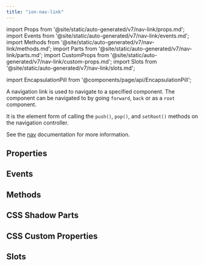 ```yaml
---
title: "ion-nav-link"
---
```

import Props from '@site/static/auto-generated/v7/nav-link/props.md';
import Events from '@site/static/auto-generated/v7/nav-link/events.md';
import Methods from '@site/static/auto-generated/v7/nav-link/methods.md';
import Parts from '@site/static/auto-generated/v7/nav-link/parts.md';
import CustomProps from '@site/static/auto-generated/v7/nav-link/custom-props.md';
import Slots from '@site/static/auto-generated/v7/nav-link/slots.md';

<head>
  <title>ion-nav-link: The Element for Navigation to a Specified Component</title>
  <meta name="description" content="Navigation links navigate to specified components. It is the element form of calling the push(), pop(), and setRoot() methods. Read for more on ion-nav-link." />
</head>

import EncapsulationPill from '@components/page/api/EncapsulationPill';


A navigation link is used to navigate to a specified component. The component can be navigated to by going `forward`, `back` or as a `root` component.

It is the element form of calling the `push()`, `pop()`, and `setRoot()` methods on the navigation controller.

See the [nav](./nav#using-navlink) documentation for more information.


## Properties
<Props />

## Events
<Events />

## Methods
<Methods />

## CSS Shadow Parts
<Parts />

## CSS Custom Properties
<CustomProps />

## Slots
<Slots />
